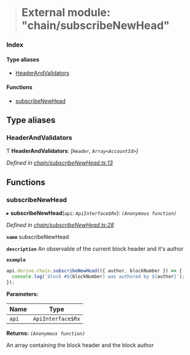 > # External module: "chain/subscribeNewHead"

### Index

#### Type aliases

* [HeaderAndValidators](_chain_subscribenewhead_.md#headerandvalidators)

#### Functions

* [subscribeNewHead](_chain_subscribenewhead_.md#subscribenewhead)

## Type aliases

###  HeaderAndValidators

Ƭ **HeaderAndValidators**: *[`Header`, `Array<AccountId>`]*

*Defined in [chain/subscribeNewHead.ts:13](https://github.com/polkadot-js/api/blob/8c4320c/packages/api-derive/src/chain/subscribeNewHead.ts#L13)*

## Functions

###  subscribeNewHead

▸ **subscribeNewHead**(`api`: *`ApiInterface$Rx`*): *`(Anonymous function)`*

*Defined in [chain/subscribeNewHead.ts:28](https://github.com/polkadot-js/api/blob/8c4320c/packages/api-derive/src/chain/subscribeNewHead.ts#L28)*

**`name`** subscribeNewHead

**`description`** An observable of the current block header and it's author

**`example`** 
<BR>

```javascript
api.derive.chain.subscribeNewHead(({ author, blockNumber }) => {
  console.log(`block #${blockNumber} was authored by ${author}`);
});
```

**Parameters:**

Name | Type |
------ | ------ |
`api` | `ApiInterface$Rx` |

**Returns:** *`(Anonymous function)`*

An array containing the block header and the block author